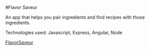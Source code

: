 #Flavor Saveur

An app that helps you pair ingredients and find recipes with those ingredients.

Technologies used: Javascript, Express, Angular, Node

[FlavorSaveur](https://flavorsaveur.firebaseapp.com/#/ingredientsearch)
